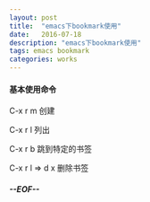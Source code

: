 ```yaml
---
layout: post
title:  "emacs下bookmark使用"
date:   2016-07-18
description: "emacs下bookmark使用"
tags: emacs bookmark
categories: works
---
```


#### 基本使用命令

C-x r m 创建

C-x r l 列出

C-x r b 跳到特定的书签

C-x r l  => d x 删除书签

##### --EOF--

